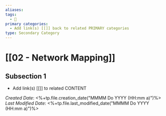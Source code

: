 ```yaml
---
aliases: 
tags:
  - 🥈
primary categories:
  - Add link(s) [[]] back to related PRIMARY categories
type: Secondary Category
---
```

# [[02 - Network Mapping]]

## Subsection 1
* Add link(s) [[]] to related CONTENT

*Created Date*: <%+tp.file.creation_date("MMMM Do YYYY (HH:mm a)")%>  
*Last Modified Date*: <%+tp.file.last_modified_date("MMMM Do YYYY (HH:mm a)")%>
